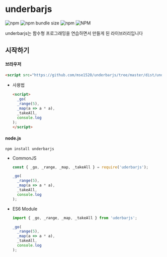 # underbarjs
![npm](https://img.shields.io/npm/v/underbarjs)
![npm bundle size](https://img.shields.io/bundlephobia/minzip/underbarjs)
![npm](https://img.shields.io/npm/dt/underbarjs)
![NPM](https://img.shields.io/npm/l/underbarjs)

underbarjs는 함수형 프로그래밍을 연습하면서 만들게 된 라이브러리입니다

## 시작하기
#### 브라우저
```html
<script src="https://github.com/mse1520/underbarjs/tree/master/dist/underbar.min.js"></script>
```
- 사용법
  ```html
  <script>
    _go(
    _range(5),
    _map(a => a * a),
    _takeAll,
    console.log
  );
  </script>
  ```

#### node.js
```
npm install underbarjs
```
- CommonJS
  ```javascript
  const { _go, _range, _map, _takeAll } = require('uderbarjs');
  
  _go(
    _range(5),
    _map(a => a * a),
    _takeAll,
    console.log
  );
  ```
- ES6 Module
  ```javascript
  import { _go, _range, _map, _takeAll } from 'uderbarjs';
  
  _go(
    _range(5),
    _map(a => a * a),
    _takeAll,
    console.log
  );
  ```